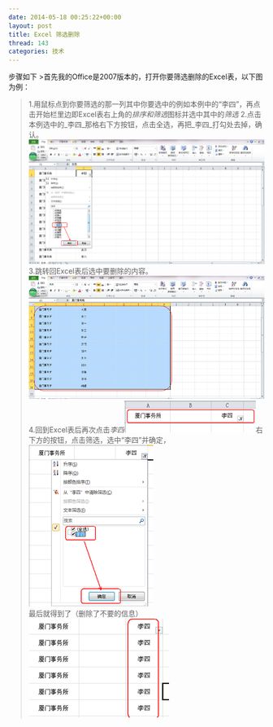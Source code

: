 ```yaml
---
date: 2014-05-18 00:25:22+00:00
layout: post
title: Excel 筛选删除
thread: 143
categories: 技术
---
```

步骤如下  >首先我的Office是2007版本的，打开你要筛选删除的Excel表，以下图为例：
> 1.用鼠标点到你要筛选的那一列其中你要选中的例如本例中的“李四”，再点击开始栏里边即Excel表右上角的*排序和筛选*图标并选中其中的*筛选* <!-- ![Step 1](/assets/Delete_1.jpg) -->
>2.点击本例选中的_李四_那格右下方按钮，点击全选，再把_李四_打勾处去掉，确认。![Step 2](/assets/Delete_2.jpg)
>3.跳转回Excel表后选中要删除的内容。![Step 3](/assets/Delete_3.jpg)
>4.回到Excel表后再次点击*李四*![Step 4](/assets/Delete_4.jpg)右下方的按钮，点击筛选，选中“李四”并确定，![Step 5](/assets/Delete_5.jpg)最后就得到了（删除了不要的信息）![Step 6](/assets/Delete_6.jpg)